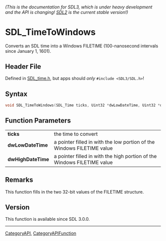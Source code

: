 ###### (This is the documentation for SDL3, which is under heavy development and the API is changing! [SDL2](https://wiki.libsdl.org/SDL2/) is the current stable version!)
# SDL_TimeToWindows

Converts an SDL time into a Windows FILETIME (100-nanosecond intervals since January 1, 1601).

## Header File

Defined in [SDL_time.h](https://github.com/libsdl-org/SDL/blob/main/include/SDL3/SDL_time.h), but apps should _only_ `#include <SDL3/SDL.h>`!

## Syntax

```c
void SDL_TimeToWindows(SDL_Time ticks, Uint32 *dwLowDateTime, Uint32 *dwHighDateTime);

```

## Function Parameters

|                        |                                                                         |
| ---------------------- | ----------------------------------------------------------------------- |
| **ticks**              | the time to convert                                                     |
| **dwLowDateTime**      | a pointer filled in with the low portion of the Windows FILETIME value  |
| **dwHighDateTime**     | a pointer filled in with the high portion of the Windows FILETIME value |

## Remarks

This function fills in the two 32-bit values of the FILETIME structure.

## Version

This function is available since SDL 3.0.0.

----
[CategoryAPI](CategoryAPI), [CategoryAPIFunction](CategoryAPIFunction)

